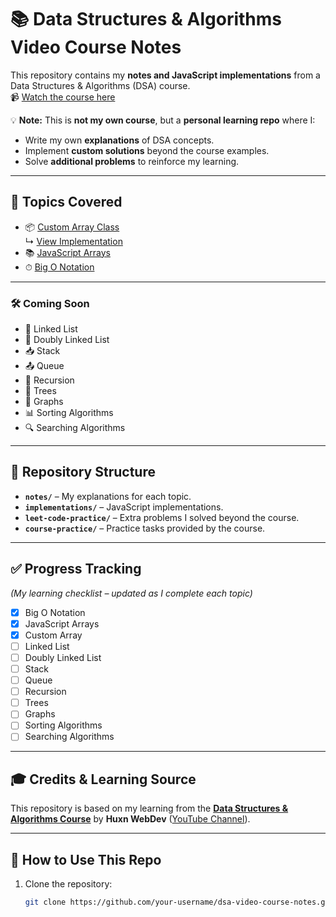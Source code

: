 # 📚 Data Structures & Algorithms Video Course Notes

This repository contains my **notes and JavaScript implementations** from a Data Structures & Algorithms (DSA) course.  
📹 [Watch the course here](https://youtu.be/wBtPGnVnA9g)  

💡 **Note:** This is **not my own course**, but a **personal learning repo** where I:
- Write my own **explanations** of DSA concepts.
- Implement **custom solutions** beyond the course examples.
- Solve **additional problems** to reinforce my learning.

---

## 📖 Topics Covered
- 📦 [Custom Array Class](notes/custom-array.md)  
  ↳ [View Implementation](implementations/CustomArray.js)
- 📚 [JavaScript Arrays](notes/array.md)
- ⏱ [Big O Notation](notes/big-o.md)

---

### 🛠 Coming Soon
- 🔗 Linked List
- 🔗 Doubly Linked List
- 📥 Stack
- 📤 Queue
- 🔁 Recursion
- 🌲 Trees
- 🧭 Graphs
- 📊 Sorting Algorithms
- 🔍 Searching Algorithms

---

## 📂 Repository Structure
- **`notes/`** – My explanations for each topic.
- **`implementations/`** – JavaScript implementations.
- **`leet-code-practice/`** – Extra problems I solved beyond the course.
- **`course-practice/`** – Practice tasks provided by the course.

---

## ✅ Progress Tracking
_(My learning checklist – updated as I complete each topic)_

- [x] Big O Notation
- [x] JavaScript Arrays
- [x] Custom Array
- [ ] Linked List
- [ ] Doubly Linked List
- [ ] Stack
- [ ] Queue
- [ ] Recursion
- [ ] Trees
- [ ] Graphs
- [ ] Sorting Algorithms
- [ ] Searching Algorithms

---

## 🎓 Credits & Learning Source
This repository is based on my learning from the **[Data Structures & Algorithms Course](https://youtu.be/wBtPGnVnA9g)** by **Huxn WebDev** ([YouTube Channel](https://www.youtube.com/@huxnwebdev)).

---

## 🚀 How to Use This Repo
1. Clone the repository:
   ```bash
   git clone https://github.com/your-username/dsa-video-course-notes.git
